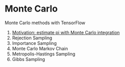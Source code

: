 # Monte Carlo
Monte Carlo methods with TensorFlow   

1. [Motivation: estimate pi with Monte Carlo integration](estimate-pi/estimate-pi.py)
2. Rejection Sampling   
3. Importance Sampling    
4. Monte Carlo Markov Chain   
5. Metropolis-Hastings Sampling
6. Gibbs Sampling  